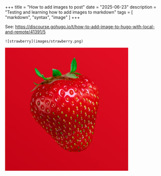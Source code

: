 +++
title = "How to add images to post"
date = "2025-06-23"
description = "Testing and learning how to add images to markdown"
tags = [
    "markdown",
    "syntax",
    "image"
]
+++

See: https://discourse.gohugo.io/t/how-to-add-image-to-hugo-with-local-and-remote/41391/5

```
![strawberry](images/strawberry.png)
```

![strawberry](images/strawberry.png)
